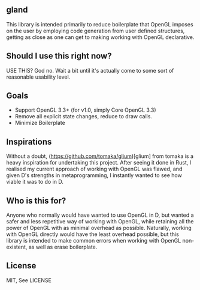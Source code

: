 gland
-----------
This library is intended primarily to reduce boilerplate that OpenGL imposes on the user by employing code generation from user defined structures, getting as close as one can get to making working with OpenGL declarative.

Should I use this right now?
-------------------------------
USE THIS? God no. Wait a bit until it's actually come to some sort of reasonable usability level.

Goals
-----------
 * Support OpenGL 3.3+ (for v1.0, simply Core OpenGL 3.3)
 * Remove all explicit state changes, reduce to draw calls.
 * Minimize Boilerplate

Inspirations
------------------
Without a doubt, (https://github.com/tomaka/glium)[glium] from tomaka is a heavy inspiration for undertaking this project. After seeing it done in Rust, I realised my current approach of working with OpenGL was flawed, and given D's strengths in metaprogramming, I instantly wanted to see how viable it was to do in D.

Who is this for?
-------------------
Anyone who normally would have wanted to use OpenGL in D, but wanted a safer and less repetitive way of working with OpenGL, while retaining all the power of OpenGL with as minimal overhead as possible.
Naturally, working with OpenGL directly would have the least overhead possible, but this library is intended to make common errors when working with OpenGL non-existent, as well as erase boilerplate.

License
-----------
MIT, See LICENSE
